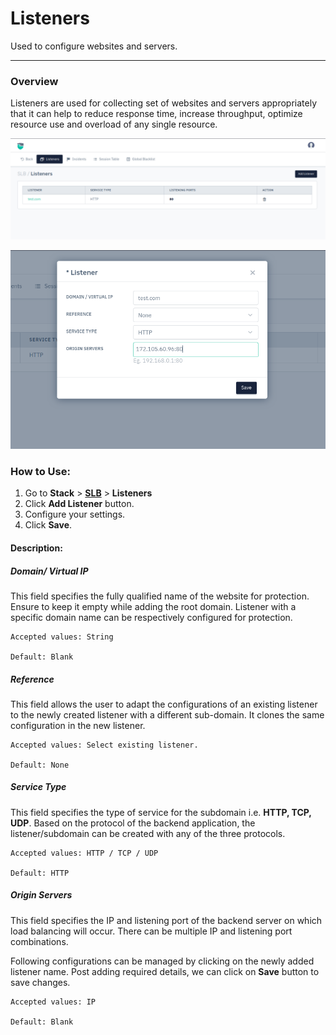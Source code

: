 # Listeners
Used to configure websites and servers.

---

### Overview

Listeners are used for collecting set of websites and servers appropriately that it can help to reduce response time, increase throughput, optimize resource use and overload of any single resource.

![Listener1](/img/adc/v8/docs/listeners_1.png)

![Listener2](/img/adc/v8/docs/listeners_2.png)


### How to Use:

1. Go to **Stack** > [**SLB**](/enterprise/adc) > **Listeners** 
2. Click **Add Listener** button.
3. Configure your settings.
4. Click **Save**.

#### Description:

##### **Domain/ Virtual IP**

This field specifies the fully qualified name of the website for protection. Ensure to keep it empty while adding the root domain. Listener with a specific domain name can be respectively configured for protection.

    Accepted values: String

    Default: Blank 

##### **Reference**

This field allows the user to adapt the configurations of an existing listener to the newly created listener with a different sub-domain. It clones the same configuration in the new listener.

    Accepted values: Select existing listener.

    Default: None 

##### **Service Type**

This field specifies the type of service for the subdomain i.e. **HTTP, TCP, UDP**. Based on the protocol of the backend application, the listener/subdomain can be created with any of the three protocols.

    Accepted values: HTTP / TCP / UDP

    Default: HTTP 

##### **Origin Servers**

This field specifies the IP and listening port of the backend server on which load balancing will occur. There can be multiple IP and listening port combinations.

Following configurations can be managed by clicking on the newly added listener name. Post adding required details, we can click on **Save** button to save changes.

    Accepted values: IP

    Default: Blank 
